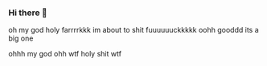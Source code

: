### Hi there 👋

oh my god
holy farrrrkkk im about to shit
fuuuuuuckkkkk
oohh gooddd its a big one

ohhh my god
ohh wtf
holy shit
wtf
